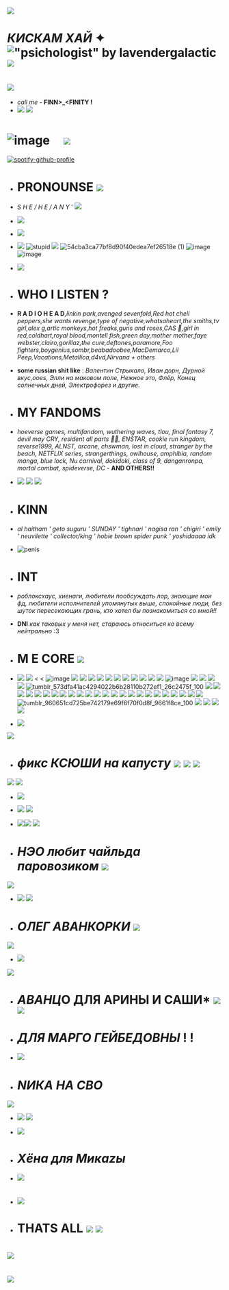 # ![](https://64.media.tumblr.com/49832240dc434b1cf0de44090fa55009/b7819b87512a287e-50/s1280x1920/890423b0ad46cea5e7798e09e6a723a5e6860ac5.pnj)
# *КИСКАМ ХАЙ* ✦  !["psichologist" by lavendergalactic](https://files.catbox.moe/v8lzsd.gif) ![](https://64.media.tumblr.com/6bc0d30a188342a200824e1f4fb0a096/ec4e0e3064314d61-95/s75x75_c1/188099f20ab3d825c3862f7c5906fb6e409f355a.gifv)
# ![](https://64.media.tumblr.com/886b6f4623e78f3e25015b64dd82e889/397f7712f78dd980-a2/s1280x1920/c2571031d64b183e025c3a1695e1f5c2ee53d54b.pnj)
- *call me* -  **FINN>_<FINITY !** 
-  ![](https://64.media.tumblr.com/52d3b7e91b3af58d3cfa5ead417eee48/ced80b15706aa269-42/s250x400/7871e07bbebaf90ad5c0416c265742dacee2088f.gifv) ![](https://64.media.tumblr.com/f48d760e1a9f57eec987f6b878ccfc96/1925423831a33610-6c/s75x75_c1/d57771a61f134db3a85d9370c0906fd3074a4493.gifv)   
#  ![image](https://github.com/user-attachments/assets/0dc9f630-b7ed-4220-8b34-cc8a3039afb5)  ㅤ![](https://komarev.com/ghpvc/?username=inFinityguntothetemplexddd&style=for-the-badge&color=91bdeb&label=:3) 
[![spotify-github-profile](https://spotify-github-profile.kittinanx.com/api/view?uid=316lnypiwkemhvnq4warxp464fwm&cover_image=true&theme=natemoo-re&show_offline=false&background_color=121212&interchange=false&bar_color=ffffff&bar_color_cover=false)](https://github.com/kittinan/spotify-github-profile)                                                                                                                              
- # PRONOUNSE  ![](https://64.media.tumblr.com/9b4986897d09b591cf5819a9fa000855/b70054f22ba99afe-66/s75x75_c1/061e7bec393d59442ee5d3afb9303a8203190010.gifv)
- *S H E / H E / A N Y*  '  ![](https://64.media.tumblr.com/7a5d1c50b09be08a587345761c2be45a/8fa449870110a9e7-a3/s100x200/ff77ca99723ac344c94bdb23fed39160eec965bd.gifv)    
- ![](https://64.media.tumblr.com/abb10af1df427b2cc8a5914829b0a1c0/00fb8ddee1cc3f2b-a3/s75x75_c1/e83f2d16da79aab0280539d3a6cd135399c3b6f9.gifv)
- ![](https://64.media.tumblr.com/803987cfd4c4f065e7bcf9edabf6d189/17390c1c19cc6c29-76/s75x75_c1/a97a39f4328f8856db801c4e1a939511e15e0f98.gifv)
- ![](https://64.media.tumblr.com/26f69c621842612c8a907cfd1fd3be87/e018519d595eb0b7-8c/s75x75_c1/21661e5a0c041ad11e73d1c1ba22a383fd218851.gifv) ![stupid](https://github.com/user-attachments/assets/2958ef86-f30e-4a16-a284-9d5450d469b3) ![](https://64.media.tumblr.com/aa6df5045151b4c8314fcc2318cb5ed1/461cc38b10614ee7-62/s75x75_c1/b75646130aae60c29337ed512da92919aecb1c78.gifv) ![54cba3ca77bf8d90f40edea7ef26518e (1)](https://github.com/user-attachments/assets/dc49cf79-de7d-4982-adc7-eccf81610ead) ![image](https://github.com/user-attachments/assets/3af9797b-2018-407c-9bef-b65c26850e85) ![image](https://github.com/user-attachments/assets/90ed55e8-44a3-46ef-b3d3-4b93d703097d)
-  ![](https://64.media.tumblr.com/0d2f9a7eee84da53cfd393a90da72b14/473928ea48888009-5d/s250x400/b58a4626344f3608b7e61bd3e613b906fc9c0b62.pnj)
  
- # WHO I LISTEN ? 
- **R A D I O H E A D**,*linkin park,avenged sevenfold,Red hot chell peppers,she wants revenge,type of negative,whatsaheart,the smiths,tv girl,alex g,artic monkeys,hot freaks,guns and roses,CAS 🤍,girl in red,coldhart,royal blood,montell fish,green day,mother mother,faye webster,clairo,gorillaz,the cure,deftones,paramore,Foo fighters,boygenius,sombr,beabadoobee,MacDemarco,Lil Peep,Vacations,Metallica,d4vd,Nirvana + others*
- **some russian shit like** : *Валентин Стрыкало, Иван дорн, Дурной вкус,ooes, Элли на маковом поле, Нежное это, Флëр, Конец солнечных дней, Электрофорез и другие.*
                                                               
- # MY FANDOMS 
- *hoeverse games, multifandom, wuthering waves, tlou, final fantasy 7, devil may CRY, resident all parts 🤍🤍, ENSTAR, cookie run kingdom, reverse1999, ALNST, arcane, chswman, lost in cloud, stranger by the beach, NETFLIX series, strangerthings, owlhouse, amphibia, random manga, blue lock, Nu carnival, dokidoki, class of 9, danganronpa, mortal combat, spideverse, DC* - **AND OTHERS!!**
- ![](https://64.media.tumblr.com/acdb64e755a066c2c0b2d5c5a324580d/5f9ed5b1378f8ada-45/s100x200/cda82deb8fe92fb538d4b99672c4c05991d0dc21.pnj) ![](https://64.media.tumblr.com/f04d2340b39aee1ecec6f9dd0d236cf4/87121c68522c0be2-b7/s100x200/f0f7884d7c0e69efad658bbbba8d128d036a23d1.gifv) ![](https://64.media.tumblr.com/7e3851edaf934bdf90c4e477bbf39c92/ff58a3af22f3bbb7-65/s100x200/b47f0f6bcee75a19770a2e78967b2a6964089d5d.pnj)
- # KINN
- *al haitham ' geto suguru ' SUNDAY ' tighnari ' nagisa ran ' chigiri ' emily ' neuvilette ' collector/king ' hobie brown spider punk ' yoshidaaaa  idk*
- ![penis](https://github.com/user-attachments/assets/95460ac7-f801-418a-88fd-3239455470ca)

- # INT
- *роблоксхаус, хиенаги, любители пообсуждать лор, знающие мои фд, любители исполнителей упомянутых выше, спокойные люди, без шуток пересекающих грань, кто хотел бы познакомиться со мной!!*


  
- **DNI** *как таковых у меня нет, стараюсь относиться ко всему нейтрально* :3


 
- # M E CORE  ![](https://64.media.tumblr.com/c822707d39738cfa3fc9a45617ffb03c/62eb575343bf36a6-bc/s250x400/0a9c4492e9b4fa8d3f4152b07ef06dabd5a4cd16.gifv)
- ![](https://64.media.tumblr.com/0e722c87b69fbcffb172188d6431a4af/83a084a1127d896a-07/s1280x1920/d9662be9efec99ac57ac84909a99c793e44c1f36.pnj)
![](https://64.media.tumblr.com/8fcbe58cae41292d6664bda8011d6f16/c8cdcb5b50d5741f-b4/s100x200/9dce5aa59d2a4f7d136a934db32a84ae2c50b429.gifv)  < < ![image](https://github.com/user-attachments/assets/9b5da588-75a6-48db-96c4-2a7cf73c9a76) ![](https://64.media.tumblr.com/07b223242ecbcb73568985501fb04fe9/050b1064c6f1ba59-5b/s100x200/18c72d58f52554c7ff19cedc0002ba8a9c6bfda6.pnj)
 ![](https://64.media.tumblr.com/6c53355ccb7b507bbac998b13b55211c/3a2d604f6c5dca65-e5/s100x200/72486c051c5fdfeec0b4013a1ea850be90da72d1.gifv)
![](https://64.media.tumblr.com/8d4542677651c27eeb78d37d90baa3cd/a275af98f60f2295-3e/s250x400/8c76c475a551b5ab5b93f6e8173d0b530cbad0db.gifv) ![](https://64.media.tumblr.com/0fa4779c65798772d92035f4d65e436e/a275af98f60f2295-fd/s250x400/90ce6b29422177617cfeded7cbf1c91dd183a18e.gifv) ![](https://64.media.tumblr.com/658fc35774bd2aa182dee864099764bc/3d80be896f3a3b56-c7/s100x200/1082a9ef6fa8f76a592ca0b6dfc54c36561f0f68.gifv) ![](https://64.media.tumblr.com/fab79240cd089a68a9cd46c774d3ed21/b9eb31d949f80c35-f3/s100x200/5ac0e79208b6ba8f7f6a68cd275ba6b9ff641cc3.gifv) ![](https://64.media.tumblr.com/1cd3ff23fc7ea9e2968bb4942ffa195d/6afe40154504e848-6c/s100x200/e8be2eb039a72de9d7f4a952c17bcb690458bcc6.pnj) ![](https://64.media.tumblr.com/0c48e1aaad93174765d309d503a22478/ce0aac468e4f00d7-f1/s100x200/711862850948cec922804309f6b529e0ccd4789b.gifv)
![](https://64.media.tumblr.com/30b67a9beedd2f7f06cab3994bacc916/7b1a232135d766dc-e3/s100x200/2539ef03b7949fa69b6c83b888644857ab576382.pnj)
![](https://64.media.tumblr.com/fefb68b3e584878d213ef33207193dd2/d13331d3d6518875-70/s100x200/31dc1ae9546dba6b93411969a193c2695ec0c71a.pnj)
![](https://64.media.tumblr.com/3b1bb20e1b0974777a638f91ab988642/aa3450e73c80eefc-85/s100x200/1b87e7cb97f483cbb6b99b04fcae028b00489065.gifv) ![image](https://github.com/user-attachments/assets/39cd9fa8-642e-4047-9dc6-c651b6a9f5c2) 
  ![](https://64.media.tumblr.com/555771d47537881962e1086fa5f0cdce/3ed0a247c1f0a4cb-e0/s100x200/33aaefe5d8057d989667130602f9ae38877578b2.pnj) ![](https://64.media.tumblr.com/4f6482c28dcd655474c35016568c2614/eb944e06e4e7a5c5-16/s100x200/5502406862452be0616c905213916d2666bf1c5a.gifv) ![](https://64.media.tumblr.com/742b8e554e3f882a0b4fb1e2809cc990/a5fb0a01d05599b0-17/s100x200/e54c06a29b80f449ed7182798c6ebe9e5a8dda2c.pnj) ![](https://64.media.tumblr.com/241c3d2f5b350011938a4d0f785481f3/8262eaba3b7555e8-a1/s100x200/42d90a84e06477b8021b3ef8d1036046d04cd97f.pnj) ![tumblr_573dfa41ac4294022b6b28110b272ef1_26c2475f_100](https://github.com/user-attachments/assets/a3336b2b-296c-48bb-8f65-5647206dd2f7)  ![](https://64.media.tumblr.com/b5a876687463ce1a9996727af3e6ab3c/3ed0a247c1f0a4cb-f3/s100x200/efccbae1865167574242339b036b6626d7063f19.gifv) ![](https://64.media.tumblr.com/567010ced60bd43c0f3274f14af89b90/3ed0a247c1f0a4cb-b2/s100x200/284eb94f4caf385897fdd10e3c4a571dc95da7e7.gifv) ![](https://64.media.tumblr.com/69df3c4b9639302da72197faa756764f/aa3450e73c80eefc-db/s100x200/8afa230fefde29225bda4a76c61b412b459634a6.gifv) ![](https://64.media.tumblr.com/bd515a0b2fa05055882e015f616e605b/c8cdcb5b50d5741f-e0/s100x200/d1b8f1696b8b3f5f9c49cf422abcedfbca580f59.gifv) ![](https://64.media.tumblr.com/1d35d0a2564ffa25b9cef1d8574babab/c8cdcb5b50d5741f-6c/s100x200/5fc891f7c9beb4052342037e7355e1df33b15aa7.gifv) ![](https://64.media.tumblr.com/a6c908e5035ee985e335fc68ad7474a2/1c34860d32569062-f9/s250x400/f3cb7a10ec4727850faba57265f7891943f6c7d7.gifv)  ![](https://64.media.tumblr.com/5071f8f621d1437c4a02857b8f3170a7/d13331d3d6518875-58/s100x200/0a3840ea4b777f5162637278c14b583b171a5dbb.pnj)  ![](https://64.media.tumblr.com/31bb206ad426890eda9f14352e33ad7f/c456749ad3903c2a-13/s100x200/044e2764cf3720671551051e83927b6a02ab3e1f.gifv) ![](https://64.media.tumblr.com/142f3dd4df0bfc47c8a782ffedae93ac/c456749ad3903c2a-ca/s100x200/048f5a3e9454cee432ca5662cbfd98e90e3d3b3f.gifv) ![](https://64.media.tumblr.com/194a43368f2977fcc1394c084f601e0d/634478afc53407d6-68/s100x200/0e7d81bd8955398f60b37f55c30a20dd32d50989.pnj)   ![](https://64.media.tumblr.com/73e124a0a139f6e0a602bab2bc99dadb/2099072fe6df616a-90/s100x200/f06cdaed0db665dc32f6bb16ac897a477cc8a774.pnj) ![](https://64.media.tumblr.com/3e79fb48d7cf966f4627602d97cf35cb/546d3f0269288f98-fd/s100x200/8ea88d8848614c1ca942a7a213b2f4e003d39e22.pnj) ![](https://64.media.tumblr.com/02d46eff741f138ae324ec54543ece48/5773fcd89f301f24-27/s250x400/045ee54af60ff665977b1475537a1e8fcc8e6cbd.gifv) ![](https://64.media.tumblr.com/a45433e602baec7cab074adec9bf2080/2392e7c1f6f7c3e5-6e/s100x200/cb5805aa5613d25b83bf65eb821a49561642a4c8.pnj) ![](https://64.media.tumblr.com/100e301f265b9a7dff6cde2af5907800/c35b95fb69cd6ee2-c1/s100x200/49467ebbc48ff95c9e352b38f011b3aed76760be.jpg)  ![](https://64.media.tumblr.com/1d7839fde9ef43de744cc35d85c4a5dd/198b82be58eb73d2-9e/s100x200/21ecc1868a824146ef5765b6fa6bd13d25d78606.gifv) ![](https://64.media.tumblr.com/162b09f0be856c37840943e08357a3ca/b36bad1a2ec865d2-ec/s100x200/5b33ad1b172dafa4831b6d72db868722a381bf76.gifv) ![](https://64.media.tumblr.com/07e75aba2eacb94d5a9c36ccd18dbbf3/dd4d01d54cb125c4-2b/s100x200/342fea1af0e50c7afc3e310dc1a2b827819c30d1.pnj) ![](https://64.media.tumblr.com/b52d84bea0285b7b5352567336049243/dd4d01d54cb125c4-ff/s100x200/85849efadee2d3436511efd84546405d9e39530d.pnj) ![](https://64.media.tumblr.com/8180e4071fb98a4a04c5cfa899c51ad1/3545491f76aad539-a6/s100x200/c1c517c3ed66d35e3d7021a0f3c00387c63c55d6.gifv)  ![](https://64.media.tumblr.com/b8eb12d896fe33492cbcdd9d7250e61a/5639e40b7fa287be-9f/s250x400/ef1ffe90951f3799bf9c9fbedf2d112a53b998ac.pnj) ![](https://64.media.tumblr.com/6846d3d49f3a80664feca01b746d6a1a/e53b29276f3389f7-da/s250x400/521ff594d5b45b3c25ebbe0228bb7ba1d3081e79.gifv) ![](https://64.media.tumblr.com/24344fb333d48b2a29e7945248a8d779/da303b7e756d13c0-4f/s100x200/4c499fed2b20f66ba27b525a24fc8dda7a6c6dd5.gifv) ![](https://64.media.tumblr.com/ff84875d74cb2b18a7c52a4d90546e95/e53b29276f3389f7-3a/s250x400/86f2d44c79d7d1178897b0be5e188ebc3c7f2f52.gifv) ![tumblr_960651cd725be742179e69f6f70f0d8f_9661f8ce_100](https://github.com/user-attachments/assets/da334b74-e940-4213-9c9c-9a8365a7635e) ![](https://64.media.tumblr.com/11754dba208a0b89b8f4f10aa92f3304/430287f45c8133f7-5a/s100x200/eb649da05b5db825d224c96a6f00c0722bbf7e1d.gifv)   ![](https://64.media.tumblr.com/17e7f51e27c14f4360739a4113306e51/473928ea48888009-16/s100x200/4a5cf44a6826e8a31ad60bdfcd9598dac73eddeb.jpg) ![](https://64.media.tumblr.com/5d052969c336705a9e00712f79998d5b/70199db9eea296dd-33/s100x200/d855ac25757c74921917d51acfc5fe93ab33a508.pnj) 
  ![](https://64.media.tumblr.com/ea4eb26ce1c0ce638067f99efe9178c0/ccb6332a8fea02c1-54/s100x200/e1e0b96de486764a240c15c17c8c7acba56e1683.pnj)
- ![](https://64.media.tumblr.com/f05ac117c2fe14e29c2541cbc42de7f0/7888016433cd22c5-77/s640x960/577af0589fe65670a9114f66e26da8d9f4905ae9.gifv)

 ![](https://64.media.tumblr.com/5fa8bbb9c7be844eb4bddd15aec31ae8/025e09ed06cb7254-d7/s400x600/874ea42ba04d8242a2935f5622d398762850ce81.pnj)                                                             

- # *фикс КСЮШИ на капусту* ![](https://64.media.tumblr.com/c91561bef16f3ae1a90be300a16904e3/e00fb671dc1925c4-4c/s100x200/f926a5c2944550fcf86047d0698ab5e17f87398f.gifv) ![](https://64.media.tumblr.com/8ef74776c2e6b1f6590626ba21642566/b9bcd6f144c63428-f7/s100x200/aecfccc7702b08063d96a7d059f748dbadfffb7b.pnj)  ![](https://64.media.tumblr.com/ed9e0b63c09c31697b1eac13c92d218c/b9bcd6f144c63428-f0/s100x200/1a8eb4d85257e4cfaba03c4b186aa24b689f1e14.pnj)
![](https://64.media.tumblr.com/b1d74082fb4c1c08136a46ce3a915fda/35784feea8ad6d6c-9a/s640x960/79e6c31afe934511ee227f3dd626999a000b048b.pnj)
![](https://64.media.tumblr.com/b9c593e41b4cb104355a381caf4a934d/04250da736e1930d-ab/s640x960/74da84032c8830ce9ef500c0f5304c3f4a1a719d.gifv) 
-  ![](https://64.media.tumblr.com/bb13d3bff88611e17f04de99520ec404/3e83dfa3b8ae5f84-bb/s400x600/61ef58037d955d2a4dac11ef454edc749e33d033.pnj)
-  ![](https://64.media.tumblr.com/cc1a1a07e4f111d8d2176b44ed53a3fe/f207816314d41ee4-ea/s400x600/e723968afb54ee95025a342845a314489cec892d.jpg) ![](https://64.media.tumblr.com/51d1ba0093343962c345d350cb1ea1be/12e67ff32a969332-fc/s1280x1920/8dc33151da87ccb8a38cca8a5f837d8745c9ad8e.pnj)
-   ![](https://64.media.tumblr.com/b1b395fb470a4d02864d740ea4efe78c/c52d97ebe0e27f27-d3/s500x750/d1dcdb382dd310151442ba6a56ec14dcdc03ef30.pnj)![](https://64.media.tumblr.com/a584e380a29bcbc0d628bf9fbdf07aa3/c52d97ebe0e27f27-27/s500x750/13780316cf46b9f6b207242358b689fc9a7b0af8.pnj)
![](https://64.media.tumblr.com/f0774050c4d772abcf114fafd5e86047/35784feea8ad6d6c-9d/s640x960/a0a19fb1e1d2a493f029743aa93effc92a634e7d.pnj)

- # *НЭО любит чайльда паровозиком* ![](https://64.media.tumblr.com/3965659a9ae196fab06e02ee2ab00fa7/0eb6c0ca0f0e4b92-7c/s75x75_c1/a05e640e81884defe1cf9b480dc33c1307496e83.gifv)

![](https://64.media.tumblr.com/f6a13d4884611aa2e4d13f274eb97ca2/caf96ee0a141d618-51/s1280x1920/fefbd7b2ed0d713cf3db3ec3d0ed246a95e2396c.pnj)   
- ![](https://64.media.tumblr.com/e4e5bbb3342ae8c98fc27a657476433e/0d148052dd40b737-a7/s1280x1920/eb1076b9dc10bcac04cd23bdbaff230c4b1aa6b4.pnj)  ![](https://64.media.tumblr.com/575ff8913c69c1b4aa37456ff80a068f/caf96ee0a141d618-16/s1280x1920/279748edcff9abee144bf68b3cf4949762886665.pnj) 

- # *ОЛЕГ АВАНКОРКИ* ![](https://64.media.tumblr.com/8f131e7076b94d48e8854a7443b4996d/5826926a3a081544-20/s75x75_c1/5df7143554e707e06c3bbbba3d92aede17e55d3a.gifv)
![](https://64.media.tumblr.com/1f86cd65e27f7c08e25e43fe46f6b222/1a4488c191311bd6-2a/s1280x1920/65bc6cb1aa394b37b76ad76b505e62049513efcb.pnj)

- ![](https://64.media.tumblr.com/de639b8fb3ae2676e137741cc709f03c/17027e5e4f4ad458-3c/s400x600/c14a1bae8f23e952f7e6b57b65276d24bd44fa74.pnj)

![](https://64.media.tumblr.com/d7bfa88577d8a7480b40e0ed435d364f/385d9e6bdabc9a73-64/s1280x1920/229c58e9beb2d3e3b2b94578dc2e6f16bfa0e6e8.pnj)
 
- # *АВАНЦ*О ДЛЯ АРИНЫ И САШИ* ![](https://64.media.tumblr.com/5392c826e46fb4c30467e099aed3d95b/bf70ded9225faad7-bd/s75x75_c1/bedf0467604682f47f1fcf137f2f61b0742e36d6.gifv)   ![](https://64.media.tumblr.com/a1b8448cfb08d672029e2e858919021b/d66de075ce1218fe-64/s2048x3072/a8f00ce20b676bbcc6ddac41bb402836ed60ab2f.pnj) 
- # *ДЛЯ МАРГО ГЕЙБЕДОВНЫ* ! ! 
-  ![](https://64.media.tumblr.com/d28c6a0f9d75de78e29d8ebf3702a233/3ac04bf7703eb82d-11/s1280x1920/6b5204d2d720539cea2c9394ad8aa7f98b65fdf5.pnj)
-  # *NИКА НА СВО*
 ![](https://64.media.tumblr.com/89fed7afddd407dae2dc355c0dead463/ab97f3b6e11b09bd-f6/s1280x1920/4f40ed606132435351635afea4bd83a263db5ec5.pnj)
-  ![](https://64.media.tumblr.com/cf6754b4a110bfa80acd0949cc0d1f90/42ad9870bfe5f055-ae/s400x600/a2d10e550648a5adda6257feb842009f697014c8.gifv)
 ![](https://64.media.tumblr.com/89fed7afddd407dae2dc355c0dead463/ab97f3b6e11b09bd-f6/s1280x1920/4f40ed606132435351635afea4bd83a263db5ec5.pnj) 
-   ![](https://64.media.tumblr.com/3d326686714dbba6f6e4f99727e99431/ac60f0fb608318f4-73/s2048x3072/1b3c1c539c42c8c485ca66295a619f58a857a6d1.jpg)

- # *Хëна для Микаzы*
- ![](https://64.media.tumblr.com/7262a1a2dbe765e704e5ff4d2001343f/a7de47c4236e2955-8c/s1280x1920/5e8470d3838975f841563a91dd704bb28dc9fcaa.pnj)

- # ![](https://64.media.tumblr.com/aba4ad33b8c5bed19c705a696e4bb50a/b2f6621330b9688b-47/s250x400/11a33049134edc8a79b853a9e9f55c94dc09d214.gifv)


- # THATS ALL ![](https://64.media.tumblr.com/ba0e32669f96ddc2fd8c72fc30251eda/ce6e3d46a9820ef3-8a/s250x400/2e3db6aef6d6e048fe27daf1789a64e8e1444564.pnj) ![](https://64.media.tumblr.com/65b6b63b4d2a85d70e0efe6b1686b5b4/9f08db4a6bc68ebd-b0/s1280x1920/4fc8c62ab8d2f86fbff1dfd544d26ce767296138.pnj)
# ![](https://64.media.tumblr.com/e0db40bbad678f4ed81baec692126930/60e59f40179d3091-b2/s2048x3072/365ba73788b016a4705bcbe0d63c2179fae5a65c.pnj)
# ![](https://64.media.tumblr.com/0d5b0b93c03b493074066aece6bb9545/397f7712f78dd980-38/s1280x1920/6b49a711e3301d88a80da0dc9bb2577bb00ae834.pnj)
